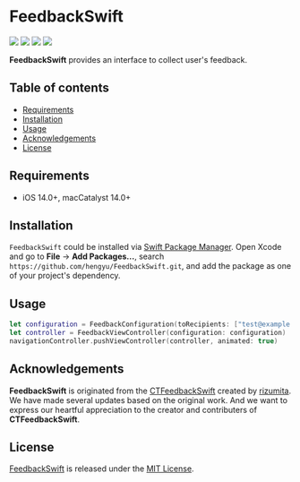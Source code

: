# FeedbackSwift

![](https://img.shields.io/badge/iOS-13.0%2B-green)
![](https://img.shields.io/badge/macCatalyst-13.0%2B-green)
![](https://img.shields.io/badge/Swift-5-orange?logo=Swift&logoColor=white)
![](https://img.shields.io/github/last-commit/hengyu/FeedbackSwift)

**FeedbackSwift** provides an interface to collect user's feedback.

## Table of contents

* [Requirements](#requirements)
* [Installation](#installation)
* [Usage](#usage)
* [Acknowledgements](#acknowledgements)
* [License](#license)

## Requirements

- iOS 14.0+, macCatalyst 14.0+

## Installation

`FeedbackSwift` could be installed via [Swift Package Manager](https://www.swift.org/package-manager/). Open Xcode and go to **File** -> **Add Packages...**, search `https://github.com/hengyu/FeedbackSwift.git`, and add the package as one of your project's dependency.

## Usage

```swift
let configuration = FeedbackConfiguration(toRecipients: ["test@example.com"], usesHTML: true)
let controller = FeedbackViewController(configuration: configuration)
navigationController.pushViewController(controller, animated: true)
```

## Acknowledgements

**FeedbackSwift** is originated from the [CTFeedbackSwift](https://github.com/rizumita/CTFeedbackSwift) created by [rizumita](https://github.com/rizumita). We have made several updates based on the original work. And we want to express our heartful appreciation to the creator and contributers of **CTFeedbackSwift**.

## License

[FeedbackSwift](https://github.com/hengyu/FeedbackSwift) is released under the [MIT License](LICENSE).
